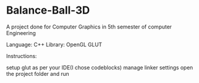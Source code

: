 # Balance-Ball-3D
A project done for Computer Graphics in 5th semester of computer Engineering

Language: C++
Library: OpenGL GLUT

Instructions:

setup glut as per your IDE(I chose codeblocks)
manage linker settings
open the project folder and run
